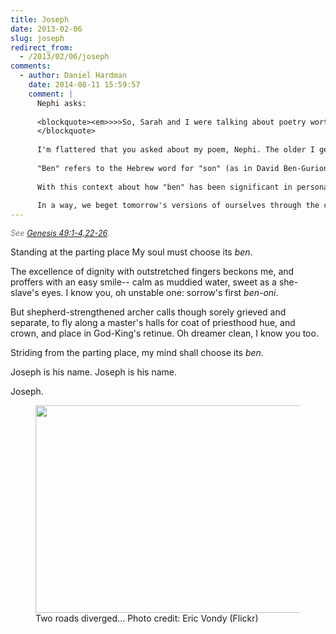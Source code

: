 ```yaml
---
title: Joseph
date: 2013-02-06
slug: joseph
redirect_from:
  - /2013/02/06/joseph
comments:
  - author: Daniel Hardman
    date: 2014-08-11 15:59:57
    comment: |
      Nephi asks:
      
      <blockquote><em>>>>So, Sarah and I were talking about poetry worth memorizing, and your poem Joseph came up. Neither of us had it memorized, but I said it was one of my favorites of yours. Sarah said she wasn't quite sure what "Ben" was referring to, and I realized that I had just assumed it meant something like center/anchor. But since that conversation, most of the websites I have checked say that it means "son (of)." I did find a website that says it may mean something more broad, such as "building block." Anyway, I thought that I would take advantage of the perks of being related to the author and having email access and just ask you. Where you using "Ben" to mean building block or did you have a different meaning in mind?</em>
      </blockquote>
      
      I'm flattered that you asked about my poem, Nephi. The older I get, the more I see almost mystical significance in the act of naming; in regards to people, it can be an act of moral agency--a theme I'm exploring in my current novel. This poem shows that I was thinking about that topic a long time ago, I guess.
      
      "Ben" refers to the Hebrew word for "son" (as in David Ben-Gurion), and it alludes to the story of Jacob and Rachel naming their youngest son as Rachel died in childbirth (<a href="https://www.lds.org/scriptures/ot/gen/35.16-18?lang=eng#15" target="_blank" rel="nofollow">Genesis 35:16-18</a>). Although the child was named Benjamin ("son of my right hand"), Rachel called him Ben-oni ("son of my sorrow"). It is interesting that Jacob's oldest son, Reuben, also has "ben" in his name. Leah gave him that name because she was <a href="https://www.lds.org/scriptures/ot/gen/29.32?lang=eng#31" target="_blank" rel="nofollow">pleased to bear her husband a son</a>; the name means "See the son."
      
      With this context about how "ben" has been significant in personal names in Israel, most of the poem is an allusion to the contrasting patriarchal blessings of Jacob's two birthright sons, Reuben and Joseph (whose name means "he [Jehovah] will increase"). See <a href="http://www.lds.org/scriptures/ot/gen/49.1-4,22-26?lang=eng" target="_blank" rel="nofollow">Genesis 49:1-4,22-26</a>. The speaker contrasts Reuben-like choices of deception, adultery, and selfishness with <a href="https://www.lds.org/scriptures/ot/gen/39.7-12?lang=eng#6" target="_blank" rel="nofollow">Joseph's choice to run from Potiphar's wife regardless of consequences</a>, and observes that Reuben was the first (and truest) "Ben-oni" in the family.
      
      In a way, we beget tomorrow's versions of ourselves through the choices we make each day ("my soul must choose its ben"). The poem expresses a commitment to beget the speaker's future self as Joseph, not Reuben.
---
```

<p style="font-size:90%;color:#777;font-style:italic;">See <a href="http://www.lds.org/scriptures/ot/gen/49.1-4,22-26?lang=eng" target="_blank">Genesis 49:1-4,22-26</a>.</p>

<p class="poetry">Standing at the parting place
My soul must choose its <em>ben</em>.

The excellence of dignity
with outstretched fingers beckons me,
and proffers with an easy smile--
calm as muddied water,
sweet as a she-slave's eyes.
I know you, oh unstable one:
sorrow's first <em>ben-oni</em>.

But shepherd-strengthened archer calls
though sorely grieved and separate,
to fly along a master's halls
for coat of priesthood hue, and crown,
and place in God-King's retinue.
Oh dreamer clean, I know you too.

Striding from the parting place,
my mind shall choose its <em>ben</em>.

Joseph is his name.
Joseph is his name.

Joseph.</p>

<figure><img alt="" src="http://farm7.staticflickr.com/6091/6280078972_18e71fcb9a.jpg" width="500" height="332" /><figcaption>Two roads diverged... Photo credit: Eric Vondy (Flickr)</figcaption></figure>

